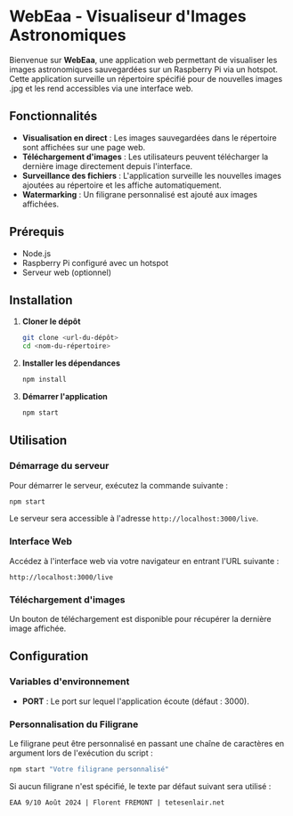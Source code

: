 # WebEaa - Visualiseur d'Images Astronomiques

Bienvenue sur **WebEaa**, une application web permettant de visualiser les images astronomiques sauvegardées sur un Raspberry Pi via un hotspot. Cette application surveille un répertoire spécifié pour de nouvelles images .jpg et les rend accessibles via une interface web.

## Fonctionnalités

- **Visualisation en direct** : Les images sauvegardées dans le répertoire sont affichées sur une page web.
- **Téléchargement d'images** : Les utilisateurs peuvent télécharger la dernière image directement depuis l'interface.
- **Surveillance des fichiers** : L'application surveille les nouvelles images ajoutées au répertoire et les affiche automatiquement.
- **Watermarking** : Un filigrane personnalisé est ajouté aux images affichées.

## Prérequis

- Node.js
- Raspberry Pi configuré avec un hotspot
- Serveur web (optionnel)

## Installation

1. **Cloner le dépôt**

   ```sh
   git clone <url-du-dépôt>
   cd <nom-du-répertoire>
   ```

2. **Installer les dépendances**

   ```sh
   npm install
   ```

3. **Démarrer l'application**

   ```sh
   npm start
   ```

## Utilisation

### Démarrage du serveur

Pour démarrer le serveur, exécutez la commande suivante :

```sh
npm start
```

Le serveur sera accessible à l'adresse `http://localhost:3000/live`.

### Interface Web

Accédez à l'interface web via votre navigateur en entrant l'URL suivante :

```
http://localhost:3000/live
```

### Téléchargement d'images

Un bouton de téléchargement est disponible pour récupérer la dernière image affichée.

## Configuration

### Variables d'environnement

- **PORT** : Le port sur lequel l'application écoute (défaut : 3000).

### Personnalisation du Filigrane

Le filigrane peut être personnalisé en passant une chaîne de caractères en argument lors de l'exécution du script :

```sh
npm start "Votre filigrane personnalisé"
```

Si aucun filigrane n'est spécifié, le texte par défaut suivant sera utilisé :

```
EAA 9/10 Août 2024 | Florent FREMONT | tetesenlair.net
```
